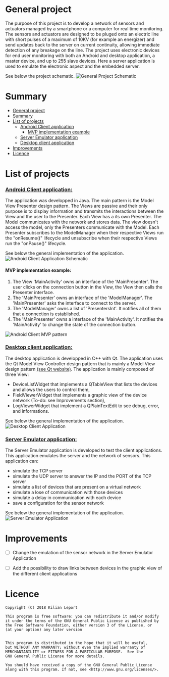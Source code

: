 # General project

The purpose of this project is to develop a network of sensors and actuators managed by a smartphone or a computer for real time monitoring. The sensors and actuators are designed to be pluged onto an electric line with short pulses of a maximum of 10KV (for example an energizer) and send updates back to the server on current continuity, allowing immediate detection of any breakage on the line. The project uses electronic devices for end user monitoring with both an Android and desktop application, a master device, and up to 255 slave devices. Here a server application is used to emulate the electronic aspect and the embedded server.

See below the project schematic. 
<img src="../master/image/schema.png" alt="General Project Schematic"/>

# Summary

* [General project](../master/README.md#General-project)
* [Summary](../master/README.md#Summary)
* [List of projects](../master/README.md#List-of-projects)
  * [Android Client application](../master/README.md#Android-client-application)
    * [MVP implementation example](../master/README.md#MVP-implementation-example)
  * [Server Emulator application](../master/README.md#Server-Emulator-application)
  * [Desktop client application](../master/README.md#Desktop-client-application)
* [Improvements](../master/README.md#Improvements)
* [Licence](../master/README.md#Licence)



# List of projects
### [Android Client application:](https://github.com/KilianLeport/androidClientApplication)
The application was developped in Java. The main pattern is the Model View Presenter design pattern. The Views are passive and their only purpose is to display information and transmits the interactions between the View and the user to the Presenter. Each View has a its own Presenter. The Model communicates with the network and stores data. The view doesn't access the model, only the Presenters communicate with the Model.
Each Presenter subscribes to the ModelManager when their respective Views run the "onResume()" lifecycle and unsubscribe when their respective Views run the "onPause()" lifecycle.

See below the general implementation of the application.
<img src="../master/image/android_client_application.png" alt="Android Client Application Schematic"/>

#### MVP implementation example:
1. The View 'MainActivity' owns an interface of the 'MainPresenter'. The user clicks on the connection button in the View, the View then  calls the Presenter interface.
2. The 'MainPresenter' owns an interface of the 'ModelManager'. The 'MainPresenter' asks the interface to connect to the server.
3. The 'ModelManager' owns a list of 'PresentersInt'. It notifies all of them that a connection is established.
4. The 'MainPresenter' owns a interface of the 'MainActivity'. It notifies the 'MainActivity' to change the state of the connection button.
<img src="../master/image/android_client_application_MVP.png" alt="Android Client MVP pattern"/>



### [Desktop client application:](https://github.com/KilianLeport/desktopClientApplication)
The desktop application is developped in C++ with Qt. The application uses the Qt Model View Controller design pattern that is mainly a Model View design pattern [(see Qt website)](https://doc.qt.io/qt-5/model-view-programming.html).
The application is mainly composed of three View:
* DeviceListWidget that implements a QTableView that lists the devices and allows the users to control them,
* FieldViewerWidget that implements a graphic view of the device network (To-do: see Improvements section),
* LogViewerWidget that implement a QPlainTextEdit to see debug, error, and informations.

See below the general implementation of the application. 
<img src="../master/image/client_surveillance_schematic.png" alt="Desktop Client Application"/>



### [Server Emulator application:](https://github.com/KilianLeport/serverEmulatorApplication) 
The Server Emulator application is developed to test the client applications. This application emulates the server and the network of sensors. 
This application can:
* simulate the TCP server
* simulate the UDP server to answer the IP and the PORT of the TCP server
* simulate a list of devices that are present on a virtual network
* simulate a lose of communication with those devices
* simulate a delay in communication with each device
* save a configuration for the sensor network 

See below the general implementation of the application. 
<img src="../master/image/server_surveillance_schematic.png" alt="Server Emulator Application"/>



# Improvements
- [ ] Change the emulation of the sensor network in the Server Emulator Application
- [ ] Add the possibility to draw links between devices in the graphic view of the different client applications



# Licence

    Copyright (C) 2018 Kilian Leport

    This program is free software: you can redistribute it and/or modify
    it under the terms of the GNU General Public License as published by
    the Free Software Foundation, either version 3 of the License, or
    (at your option) any later version
    

    This program is distributed in the hope that it will be useful,
    but WITHOUT ANY WARRANTY; without even the implied warranty of
    MERCHANTABILITY or FITNESS FOR A PARTICULAR PURPOSE.  See the
    GNU General Public License for more details.
  
    You should have received a copy of the GNU General Public License
    along with this program. If not, see <http://www.gnu.org/licenses/>.
